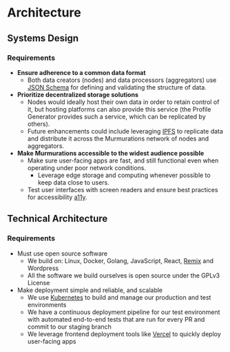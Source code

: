 # Architecture

## Systems Design

### Requirements

- **Ensure adherence to a common data format**
  - Both data creators (nodes) and data processors (aggregators) use [JSON Schema](https://json-schema.org/understanding-json-schema/) for defining and validating the structure of data.
- **Prioritize decentralized storage solutions**
  - Nodes would ideally host their own data in order to retain control of it, but hosting platforms can also provide this service (the Profile Generator provides such a service, which can be replicated by others).
  - Future enhancements could include leveraging [IPFS](https://ipfs.io/#how) to replicate data and distribute it across the Murmurations network of nodes and aggregators.
- **Make Murmurations accessible to the widest audience possible**
  - Make sure user-facing apps are fast, and still functional even when operating under poor network conditions.
    - Leverage edge storage and computing whenever possible to keep data close to users.
  - Test user interfaces with screen readers and ensure best practices for accessibility [a11y](https://www.a11yproject.com/).

## Technical Architecture

### Requirements

- Must use open source software
  - We build on: Linux, Docker, Golang, JavaScript, React, [Remix](https://remix.run) and Wordpress
  - All the software we build ourselves is open source under the GPLv3 License
- Make deployment simple and reliable, and scalable
  - We use [Kubernetes](https://kubernetes.io/) to build and manage our production and test environments
  - We have a continuous deployment pipeline for our test environment with automated end-to-end tests that are run for every PR and commit to our staging branch
  - We leverage frontend deployment tools like [Vercel](https://vercel.com/) to quickly deploy user-facing apps

